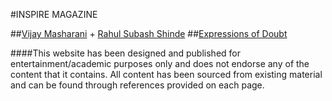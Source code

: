 #INSPIRE MAGAZINE

##[Vijay Masharani](http://vijaymasharani.com/) + [Rahul Subash Shinde](http://rahulshinde.com/)
##[Expressions of Doubt](http://or-maybe.info)

####This website has been designed and published for entertainment/academic purposes only and does not endorse any of the content that it contains. All content has been sourced from existing material and can be found through references provided on each page.